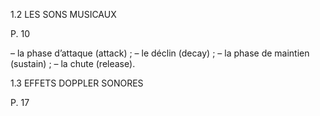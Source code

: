 1.2 LES SONS MUSICAUX

P. 10

– la phase d’attaque (attack) ;
– le déclin (decay) ;
– la phase de maintien (sustain) ;
– la chute (release).

1.3 EFFETS DOPPLER SONORES

P. 17